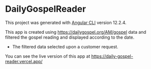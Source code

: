 # DailyGospelReader

This project was generated with [Angular CLI](https://github.com/angular/angular-cli) version 12.2.4.

This app is created using https://dailygospel.org/AM/gospel data and filtered the gospel reading and displayed according to the date.
* The filtered data selected upon a customer request.

You can see the live version of this app at https://daily-gospel-reader.vercel.app/
